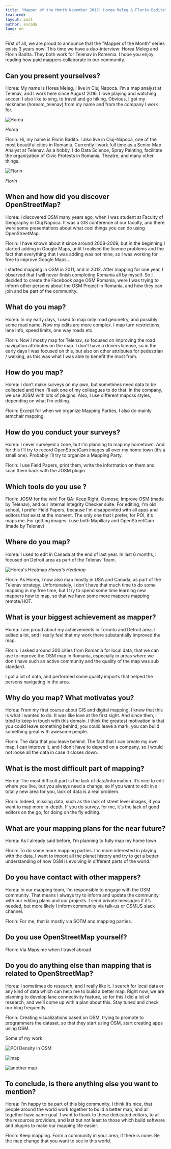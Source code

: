 ```yaml
---
title: "Mapper of the Month November 2017: Horea Meleg & Florin Badita"
featured:
layout: post
author: escada
lang: en
---
```


First of all, we are proud to announce that the "Mapper of the Month" series exists 3 years now! 
This time we have a duo-interview: Horea Meleg and Florin Badita. They both work for Telenav in Romenia. I hope you enjoy reading how paid mappers collaborate in our community.

## Can you present yourselves? 
Horea: My name is Horea Meleg, I live in Cluj Napoca. I’m a map analyst at Telenav, and I work here since August 2016. I love playing and watching soccer. I also like to sing, to travel and go hiking. Obvious, I got my nickname (hoream_telenav) from my name and from the company I work for.

![Horea](https://photos.smugmug.com/OSM/Screenshots/Mapper-in-the-Spotlight/Horea-Florin/i-ZLx99zH/0/793f118a/L/1451311_878771192165725_6572949533461042750_n-L.jpg)

*Horea*

Florin: Hi, my name is Florin Badita.
I also live in Cluj-Napoca, one of the most beautiful cities in Romania.
Currently I work full time as a Senior Map Analyst at Telenav.
As a hobby, I do Data Science, Spray Painting, facilitate the organization of Civic Protests in Romania, Theatre, and many other things.

![Florin](https://pbs.twimg.com/profile_images/2734227526/07a1e0ca8249dd5195cd6532882fdef7_400x400.jpeg)

*Florin*

## When and how did you discover OpenStreetMap?
Horea: I discovered OSM many years ago, when I was student at Faculty of Geography in Cluj Napoca. It was a GIS conference at our faculty, and there were some presentations about what cool things you can do using OpenStreetMap.

Florin: I have known about it since around 2008-2009, but in the beginning I started adding in Google Maps, until I realised the licence problems and the fact that everything that I was adding was not mine, so I was working for free to improve Google Maps...

I started mapping in OSM in 2011, and in 2012. After mapping for one year,  I observed that I will never finish completing Romania all by myself.  So I decided to create the Facebook page OSM Romania, were I was trying to inform other persons about the OSM Project in Romania, and how they can join and be part of the community.

## What do you map?
Horea: In my early days, I used to map only road geometry, and possibly some road name. Now my edits are more complex. I map turn restrictions, lane info, speed limits, one way roads etc.

Florin: Now I mostly map for Telenav, so focused on improving the road navigation attributes on the map.
I don't have a drivers license, so in the early days I was focused on this, but also on other attributes for pedestrian / walking, as this was what I was able to benefit the most from.

## How do you map?
Horea: I don’t make surveys on my own, but sometimes need data to be collected and then I’ll ask one of my colleagues to do that. In the company, we use JOSM with lots of plugins. Also, I use different mapcss styles, depending on what I’m editing.

Florin: Except for when we organize Mapping Parties, I also do mainly armchair mapping.

## How do you conduct your surveys?
Horea: I never surveyed a zone, but I’m planning to map my hometown. And for this I’ll try to record OpenStreetCam images all over my home town (it’s a small one). Probably I’ll try to organize a Mapping Party.

Florin: I use Field Papers, print them, write the information on them and scan them back with the JOSM plugin

##  Which tools do you use ? 

Florin: JOSM for the win!
For QA: Keep Right, Osmose, Improve OSM (made by Telenav), and our internal Integrity Checker suite.
For editing, I'm old school, I prefer Field Papers, because I'm disappointed with all apps and editors that exist at the moment. The only one that I prefer, for POI, it's maps.me.
For getting images: i use both Mapillary and OpenStreetCam (made by Telenav)

## Where do you map?
Horea: I used to edit in Canada at the end of last year. In last 6 months, I focused on Detroit area as part of the Telenav Team.

![Horea's Heatmap](https://photos.smugmug.com/OSM/Screenshots/Mapper-in-the-Spotlight/Horea-Florin/i-KjJ2pPB/0/4bdd8e68/XL/Horea%20Meleg%20heatmap-XL.jpg)
*Horea's Heatmap*

Florin: As Horea, I now also map mostly in USA and Canada, as part of the Telenav strategy. Unfortunately, I don`t have that much time to do some mapping in my free time, but I try to spend some time learning new mappers how to map, so that we have some more mappers mapping remote/HOT.

## What is your biggest achievement as mapper?
Horea: I am proud about my achievements in Toronto and Detroit area. I edited a lot, and I really feel that my work there substantially improved the map.

Florin: I asked around 300 cities from Romania for local data, that we can use to improve the OSM map in Romania, especially in areas where we don't have such an active community and the quality of the map was sub standard.

I got a lot of data, and performed some quality imports that helped the persons navigating in the area.

## Why do you map? What motivates you?
Horea: From my first course about GIS and digital mapping, I knew that this is what I wanted to do. It was like love at the first sight. And since then, I tried to keep in touch with this domain. I think the greatest motivation is that you could leave something behind, you could leave a mark, you can build something great with awesome people.

Florin: The data that you leave behind. The fact that I can create my own map, I can improve it, and I don't have to depend on a company, so I would not loose all the data in case it  closes down.

## What is the most difficult part of mapping?
Horea: The most difficult part is the lack of data/information. It’s nice to edit where you live, but you always need a change, so if you want to edit in a totally new area for you, lack of data is a real problem.

Florin: Indeed, missing data, such as the lack of street level images, if you want to map more in-depth.
If you do survey, for me, it`s the lack of good editors on the go, for doing on the fly editing.

## What are your mapping plans for the near future?
Horea: As I already said before, I’m planning to fully map my home town.

Florin: To do some more mapping parties.
I'm more interested in playing with the data, I want to import all the planet history and try to get a better understanding of how OSM is evolving in different parts of the world.

## Do you have contact with other mappers?
Horea: In our mapping team, I’m responsible to engage with the OSM community. That means I always try to inform and update the community with our editing plans and our projects. I send private messages if it’s needed, but more likely I inform community via talk-us or OSMUS slack channel.

Florin: For me, that is mostly via SOTM and mapping parties.

## Do you use OpenStreetMap yourself? 

Florin: Via Maps.me when I travel abroad

## Do you do anything else than mapping that is related to OpenStreetMap?
Horea: I sometimes do research, and I really like it. I search for local data or any kind of data which can help me to build a better map. Right now, we are planning to develop lane connectivity feature, so for this I did a lot of research, and we’ll come up with a plan about this. Stay tuned and check our blog frequently.

Florin: Creating visualizations based on OSM, trying to promote to programmers  the dataset, so that they start using OSM, start creating apps using OSM.

Some of my work

![POI Density in OSM](https://photos.smugmug.com/OSM/Screenshots/Mapper-in-the-Spotlight/Horea-Florin/i-dFXKsHw/0/a4fd9fe1/X3/yqiAMmP%20-%20Imgur-X3.png)

![map](https://photos.smugmug.com/OSM/Screenshots/Mapper-in-the-Spotlight/Horea-Florin/i-TBx5WZN/0/64dbf0b1/X3/QfMR2tr%20-%20Imgur-X3.jpg)

![another map](https://photos.smugmug.com/OSM/Screenshots/Mapper-in-the-Spotlight/Horea-Florin/i-JSs3dDb/0/4b8f681f/XL/coperta-harta-1024x688-XL.png)

## To conclude, is there anything else you want to mention?
Horea: I’m happy to be part of this big community. I think it’s nice, that people around the world work together to build a better map, and all together have same goal. I want to thank to these dedicated editors, to all the resources providers, and last but not least to those which build software and plugins to make our mapping life easier.

Florin: Keep mapping.
Form a community in your area, if there is none.
Be the map change that you want to see in this world.
